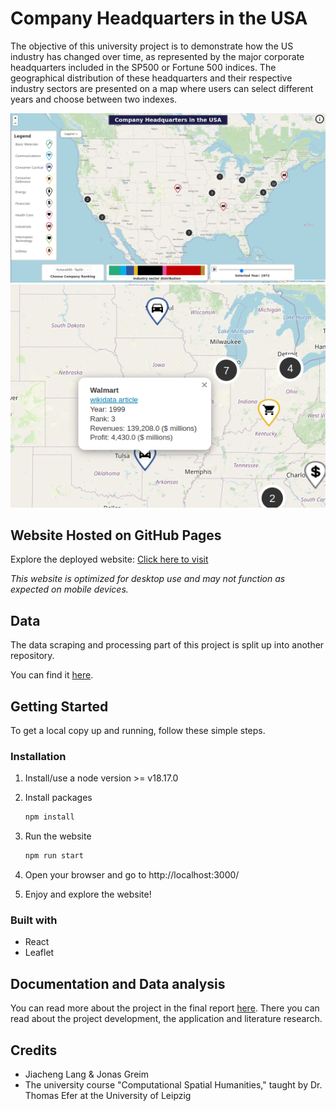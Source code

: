 # Company Headquarters in the USA
The objective of this university project is to demonstrate how the US industry has changed over time, as represented by the major corporate headquarters included in the SP500 or Fortune 500 indices.
The geographical distribution of these headquarters and their respective industry sectors are presented on a map where users can select different years and choose between two indexes.


![readMeAppPreview.png](./src/images/readMeAppPreview.png)
![readMeAppPreview2.png](src/images/readMeAppPreview2.png)

## Website Hosted on GitHub Pages
Explore the deployed website:
<a href="https://jonasgreim.github.io/leaflet-map-project/" target="_blank">Click here to visit</a>

*This website is optimized for desktop use and may not function as expected on mobile devices.*

## Data
The data scraping and processing part of this project is split up into another repository. 

You can find it [here](https://github.com/JonasGreim/US-headquarter-locations).



## Getting Started

To get a local copy up and running, follow these simple steps.

### Installation

1. Install/use a node version >= v18.17.0

2. Install packages
   ```sh
   npm install
   ```
3. Run the website 
    ```sh
    npm run start
    ```
4. Open your browser and go to http://localhost:3000/
5. Enjoy and explore the website!

### Built with
- React
- Leaflet

## Documentation and Data analysis
You can read more about the project in the final report [here](./Final_Report.pdf]). There you can read about the project development, the application and literature research.

## Credits 
- Jiacheng Lang & Jonas Greim
- The university course "Computational Spatial Humanities," taught by Dr. Thomas Efer at the University of Leipzig

